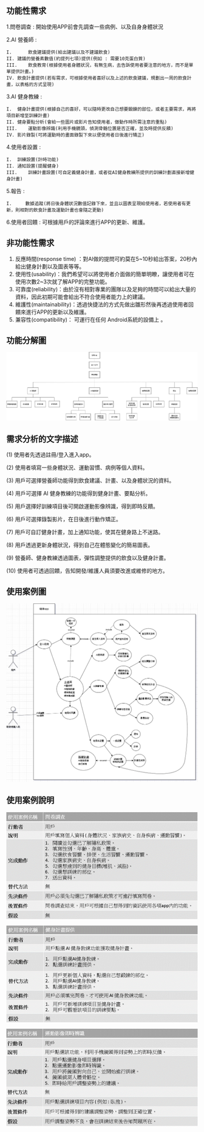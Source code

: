 ## **功能性需求**

1.問卷調查 : 開始使用APP前會先調查一些病例、以及自身身體狀況

2.AI 營養師 : 

    I.      飲食建議提供(給出建議以及不建議飲食)
    II.	建議的營養素數值(約提列七項)提供(例如 : 需要10克蛋白質)
    III.	飲食教育(根據使用者身體狀況，有無生病，去告訴使用者要注意的地方，而不是單單提供計畫。)
    IV.	飲食計畫提供(若有需求，可根據使用者喜好以及上述的飲食建議，規劃出一周的飲食計畫，以表格的方式呈現)
    
3.AI 健身教練 :

    I.	健身計畫提供(根據自己的喜好，可以隨時更改自己想要鍛鍊的部位，或者主要需求，再將項目新增至訓練計畫)
    II.	健身要點分析(會給一些圖片或影片告知使用者，做動作時所需注意的重點)
    III.	運動影像辨識(利用手機鏡頭，偵測骨骼位置是否正確，並及時提供反饋)
    IV.	影片錄製(可將運動時的畫面錄製下來以便使用者日後進行矯正)
    
4.使用者設置 : 

    I.	訓練設置(計時功能)
    II.	通知設置(提醒健身)
    III.	訓練計畫設置(可自定義健身計畫，或者從AI健身教練所提供的訓練計劃直接新增健身計畫)
5.報告 : 

    I.     數據追蹤(將日後身體狀況數值記錄下來，並且以圖表呈現給使用者，若使用者有更新，則相對的飲食計畫及運動計畫也會隨之更動)
    
6.使用者回饋 : 可根據用戶的評論來進行APP的更新、維護。
    

## **非功能性需求**

1.	反應時間(response time) ：對AI做的提問可約莫在5~10秒給出答案，20秒內給出健身計劃以及圖表等等。 
2.	使用性(usability)：我們希望可以將使用者介面做的簡單明瞭，讓使用者可在使用次數2~3次就了解APP的完整功能。 
3.	可靠度(reliability)：由於沒有相對專業的團隊以及足夠的時間可以給出大量的資料，因此初期可能會給出不符合使用者能力上的建議。 
4.	維護性(maintainability)：透過快捷法的方式先做出雛形然後再透過使用者回饋來進行APP的更新以及維護。
5.	兼容性(compatibility)： 可運行在任何 Android系統的設備上 。

## **功能分解圖**
![功能分解圖](功能分解圖.jpg)

## **需求分析的文字描述**

(1) 使用者先透過註冊/登入進入app。

(2) 使用者填寫一些身體狀況、運動習慣、病例等個人資料。

(3) 用戶可選擇營養師功能得到飲食建議、計畫、以及身體狀況的資料。

(4) 用戶可選擇 AI 健身教練的功能得到健身計畫、要點分析。

(5) 用戶選擇好訓練項目後可開啟運動影像辨識，得到即時反饋。

(6) 用戶可選擇錄製影片，在日後進行動作矯正。

(7) 用戶可自訂健身計畫，加上通知功能，使其在健身路上不迷路。

(8) 用戶透過更新身體狀況，得到自己在體態變化的簡易圖表。

(9) 營養師、健身教練透過圖表，彈性調整提供的飲食以及健身計畫。

(10) 使用者可透過回饋，告知開發/維護人員須要改進或維修的地方。

## **使用案例圖**
![使用案例圖](使用案例圖.png)


## **使用案例說明**

![問卷調查](使用案例1.png)

![健身計畫提供](使用案例2.png)

![運動影像即時辨識](使用案例3.png)


